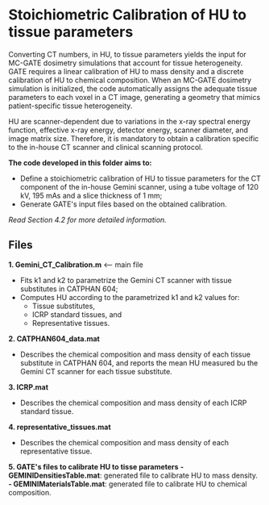 # Stoichiometric Calibration of HU to tissue parameters

Converting CT numbers, in HU, to tissue parameters yields the input for MC-GATE
dosimetry simulations that account for tissue heterogeneity.
GATE requires a linear calibration of HU to mass density and a discrete
calibration of HU to chemical composition.
When an MC-GATE dosimetry simulation is initialized, the code automatically
assigns the adequate tissue parameters to each voxel in a CT image, generating
a geometry that mimics patient-specific tissue heterogeneity.

HU are scanner-dependent due to variations in the x-ray spectral energy
function, effective x-ray energy, detector energy, scanner diameter, and image
matrix size. Therefore, it is mandatory to obtain a calibration specific to the
in-house CT scanner and clinical scanning protocol.

**The code developed in this folder aims to:**
- Define a stoichiometric calibration of HU to tissue parameters for the CT
 component of the in-house Gemini scanner, using a tube voltage of 120 kV, 195
 mAs and a slice thickness of  1 mm;
- Generate GATE's input files based on the obtained calibration.

*Read Section 4.2 for more detailed information.*

## Files

**1. Gemini_CT_Calibration.m** <-- main file
  - Fits k1 and k2 to parametrize the Gemini CT scanner with tissue substitutes
  in CATPHAN 604;
  - Computes HU according to the parametrized k1 and k2 values for:
    - Tissue substitutes,
    - ICRP standard tissues, and
    - Representative tissues.


**2. CATPHAN604_data.mat**
  - Describes the chemical composition and mass density of each tissue
  substitute in CATPHAN 604, and reports the mean HU measured bu the Gemini CT
  scanner for each tissue substitute.

**3. ICRP.mat**
  - Describes the chemical composition and mass density of each ICRP standard
  tissue.

**4. representative_tissues.mat**
  - Describes the chemical composition and mass density of each representative tissue.

**5. GATE's files to calibrate HU to tisse parameters**
   **- GEMINIDensitiesTable.mat**: generated file to calibrate HU to mass density.
   **- GEMINIMaterialsTable.mat**: generated file to calibrate HU to chemical composition.
